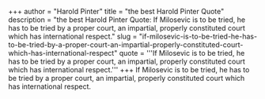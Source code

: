 +++
author = "Harold Pinter"
title = "the best Harold Pinter Quote"
description = "the best Harold Pinter Quote: If Milosevic is to be tried, he has to be tried by a proper court, an impartial, properly constituted court which has international respect."
slug = "if-milosevic-is-to-be-tried-he-has-to-be-tried-by-a-proper-court-an-impartial-properly-constituted-court-which-has-international-respect"
quote = '''If Milosevic is to be tried, he has to be tried by a proper court, an impartial, properly constituted court which has international respect.'''
+++
If Milosevic is to be tried, he has to be tried by a proper court, an impartial, properly constituted court which has international respect.
